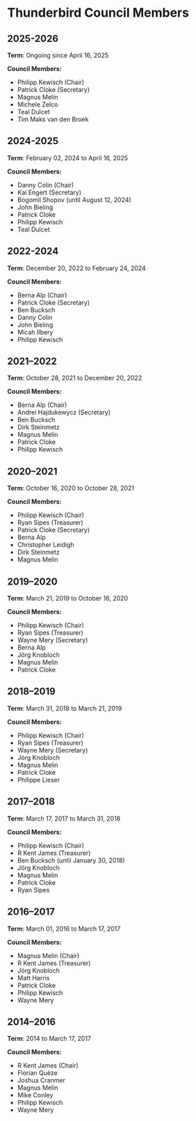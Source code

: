 # Thunderbird Council Members
## 2025-2026

**Term**: Ongoing since April 16, 2025

**Council Members:**
- Philipp Kewisch (Chair)
- Patrick Cloke (Secretary)
- Magnus Melin
- Michele Zelco
- Teal Dulcet
- Tim Maks van den Broek

## 2024-2025

**Term**: February 02, 2024 to April 16, 2025

**Council Members:**
- Danny Colin (Chair)
- Kai Engert (Secretary)
- Bogomil Shopov (until August 12, 2024)
- John Bieling
- Patrick Cloke
- Philipp Kewisch
- Teal Dulcet

## 2022-2024

**Term**: December 20, 2022 to February 24, 2024

**Council Members:**
- Berna Alp (Chair)
- Patrick Cloke (Secretary)
- Ben Bucksch
- Danny Colin
- John Bieling
- Micah Ilbery
- Philipp Kewisch

## 2021–2022

**Term**: October 28, 2021 to December 20, 2022

**Council Members:**
- Berna Alp (Chair)
- Andrei Hajdukewycz (Secretary)
- Ben Bucksch
- Dirk Steinmetz
- Magnus Melin
- Patrick Cloke
- Philipp Kewisch

## 2020–2021

**Term**: October 16, 2020 to October 28, 2021

**Council Members:**
- Philipp Kewisch (Chair)
- Ryan Sipes (Treasurer)
- Patrick Cloke (Secretary)
- Berna Alp
- Christopher Leidigh
- Dirk Steinmetz
- Magnus Melin

## 2019–2020

**Term**: March 21, 2019 to October 16, 2020

**Council Members:**
- Philipp Kewisch (Chair)
- Ryan Sipes (Treasurer)
- Wayne Mery (Secretary)
- Berna Alp
- Jörg Knobloch
- Magnus Melin
- Patrick Cloke

## 2018–2019

**Term**: March 31, 2018 to March 21, 2019

**Council Members:**
- Philipp Kewisch (Chair)
- Ryan Sipes (Treasurer)
- Wayne Mery (Secretary)
- Jörg Knobloch
- Magnus Melin
- Patrick Cloke
- Philippe Lieser

## 2017–2018

**Term**: March 17, 2017 to March 31, 2018

**Council Members:**
- Philipp Kewisch (Chair)
- R Kent James (Treasurer)
- Ben Bucksch (until January 30, 2018)
- Jörg Knobloch
- Magnus Melin
- Patrick Cloke
- Ryan Sipes

## 2016–2017

**Term**: March 01, 2016 to March 17, 2017

**Council Members:**
- Magnus Melin (Chair)
- R Kent James (Treasurer)
- Jörg Knobloch
- Matt Harris
- Patrick Cloke
- Philipp Kewisch
- Wayne Mery

## 2014–2016

**Term**: 2014 to March 17, 2017

**Council Members:**
- R Kent James (Chair)
- Florian Quèze
- Joshua Cranmer
- Magnus Melin
- Mike Conley
- Philipp Kewisch
- Wayne Mery

